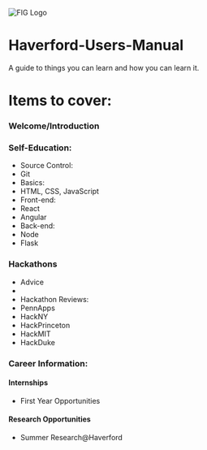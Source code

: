 ![FIG Logo](https://github.com/kevinjcliao/Haverford-Users-Manual/blob/master/img/logo.png)

# Haverford-Users-Manual
A guide to things you can learn and how you can learn it. 

# Items to cover: 
### Welcome/Introduction
### Self-Education: 
 * Source Control: 
  * Git
 * Basics: 
  * HTML, CSS, JavaScript
 * Front-end: 
  * React
  * Angular
 * Back-end: 
  * Node
  * Flask

### Hackathons
 * Advice
 * 
 * Hackathon Reviews: 
  * PennApps
  * HackNY
  * HackPrinceton
  * HackMIT
  * HackDuke

### Career Information: 
#### Internships
* First Year Opportunities

#### Research Opportunities
* Summer Research@Haverford
